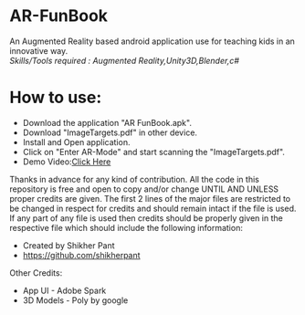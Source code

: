 # AR-FunBook
An Augmented Reality based android application use for teaching kids in an innovative way.</br>
<i>Skills/Tools required : Augmented Reality,Unity3D,Blender,c#</br></i>

# How to use:
- Download the application "AR FunBook.apk".
- Download "ImageTargets.pdf" in other device.
- Install and Open application.
- Click on "Enter AR-Mode" and start scanning the "ImageTargets.pdf".
- Demo Video:[Click Here](https://youtu.be/ks-bni2t5tk)
        
Thanks in advance for any kind of contribution. All the code in this repository is free and open to copy and/or change UNTIL AND UNLESS proper credits are given. The first 2 lines of the major files are restricted to be changed in respect for credits and should remain intact if the file is used. If any part of any file is used then credits should be properly given in the respective file which should include the following information: 

- Created by Shikher Pant 
- https://github.com/shikherpant

Other Credits:</br>
- App UI - Adobe Spark
- 3D Models - Poly by google

